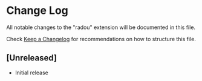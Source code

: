 # Change Log

All notable changes to the "radou" extension will be documented in this file.

Check [Keep a Changelog](http://keepachangelog.com/) for recommendations on how to structure this file.

## [Unreleased]

- Initial release